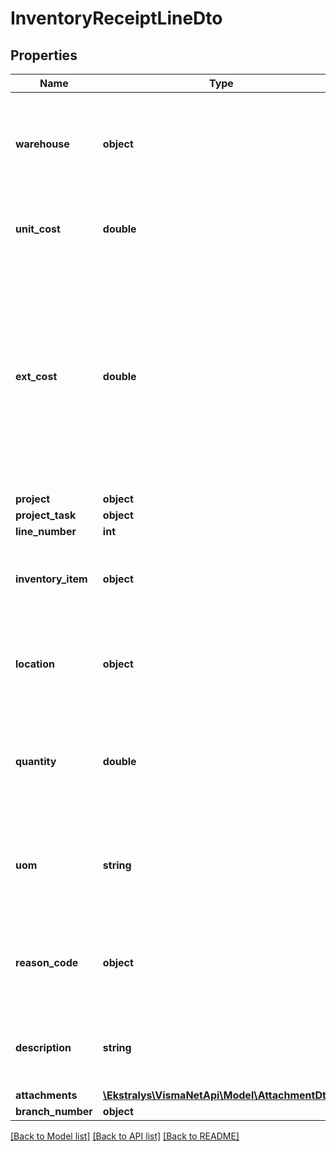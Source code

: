 # InventoryReceiptLineDto

## Properties
Name | Type | Description | Notes
------------ | ------------- | ------------- | -------------
**warehouse** | **object** | Mandatory field: Warehouse* &amp;gt; The warehouse where the stock item is received. | [optional] 
**unit_cost** | **double** | Unit cost &amp;gt; The cost of a unit of the received stock item. | [optional] 
**ext_cost** | **double** | Cost &amp;gt; The extended cost of the received stock item. An extended cost is calculated automatically as the unit cost multiplied by the quantity (or amount) of item that was received. | [optional] 
**project** | **object** | Project | [optional] 
**project_task** | **object** | Project Task | [optional] 
**line_number** | **int** |  | [optional] 
**inventory_item** | **object** | Mandatory field: Item ID* &amp;gt; The ID of the goods to be transferred. | [optional] 
**location** | **object** | Location &amp;gt; The warehouse location from which the goods are transferred. | [optional] 
**quantity** | **double** | Quantity &amp;gt; The quantity of the transferred goods (in the units indicated below). | [optional] 
**uom** | **string** | Mandatory field: UoM* &amp;gt; The unit of measure (UoM) used for the goods to be transferred. | [optional] 
**reason_code** | **object** | Reason code &amp;gt; The reason code associated with the transferred goods. | [optional] 
**description** | **string** | Description &amp;gt; A brief description of the goods transfer transaction. | [optional] 
**attachments** | [**\Ekstralys\VismaNetApi\Model\AttachmentDto[]**](AttachmentDto.md) |  | [optional] 
**branch_number** | **object** |  | [optional] 

[[Back to Model list]](../README.md#documentation-for-models) [[Back to API list]](../README.md#documentation-for-api-endpoints) [[Back to README]](../README.md)


